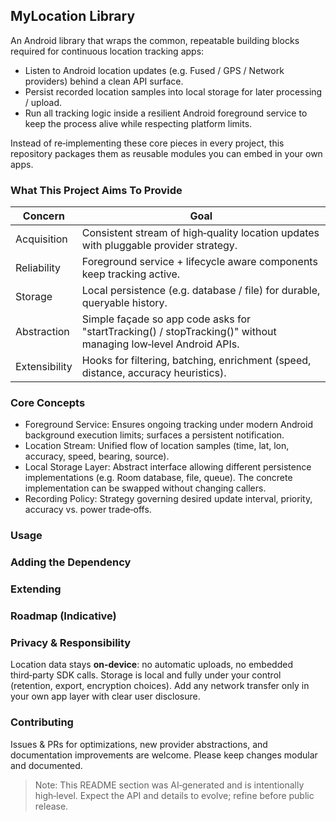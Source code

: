 ## MyLocation Library

An Android library that wraps the common, repeatable building blocks required for continuous location tracking apps:

- Listen to Android location updates (e.g. Fused / GPS / Network providers) behind a clean API surface.
- Persist recorded location samples into local storage for later processing / upload.
- Run all tracking logic inside a resilient Android foreground service to keep the process alive while respecting platform limits.

Instead of re‑implementing these core pieces in every project, this repository packages them as reusable modules you can embed in your own apps.


### What This Project Aims To Provide

| Concern | Goal |
|---------|------|
| Acquisition | Consistent stream of high‑quality location updates with pluggable provider strategy. |
| Reliability | Foreground service + lifecycle aware components keep tracking active. |
| Storage | Local persistence (e.g. database / file) for durable, queryable history. |
| Abstraction | Simple façade so app code asks for "startTracking() / stopTracking()" without managing low‑level Android APIs. |
| Extensibility | Hooks for filtering, batching, enrichment (speed, distance, accuracy heuristics). |

### Core Concepts

- Foreground Service: Ensures ongoing tracking under modern Android background execution limits; surfaces a persistent notification.
- Location Stream: Unified flow of location samples (time, lat, lon, accuracy, speed, bearing, source).
- Local Storage Layer: Abstract interface allowing different persistence implementations (e.g. Room database, file, queue). The concrete implementation can be swapped without changing callers.
- Recording Policy: Strategy governing desired update interval, priority, accuracy vs. power trade‑offs.

### Usage

### Adding the Dependency

### Extending

### Roadmap (Indicative)

### Privacy & Responsibility

Location data stays **on-device**: no automatic uploads, no embedded third‑party SDK calls. Storage is local and fully under your control (retention, export, encryption choices). Add any network transfer only in your own app layer with clear user disclosure.

### Contributing

Issues & PRs for optimizations, new provider abstractions, and documentation improvements are welcome. Please keep changes modular and documented.

> Note: This README section was AI‑generated and is intentionally high‑level. Expect the API and details to evolve; refine before public release.